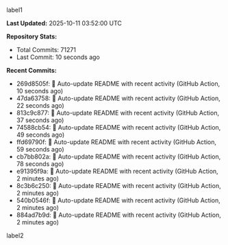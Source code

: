 
label1 
<!-- ACTIVITY_START -->
**Last Updated:** 2025-10-11 03:52:00 UTC

**Repository Stats:**
- Total Commits: 71271
- Last Commit: 10 seconds ago

**Recent Commits:**
- 269d8505f: 🤖 Auto-update README with recent activity (GitHub Action, 10 seconds ago)
- 47da63758: 🤖 Auto-update README with recent activity (GitHub Action, 22 seconds ago)
- 813c9c877: 🤖 Auto-update README with recent activity (GitHub Action, 37 seconds ago)
- 74588cb54: 🤖 Auto-update README with recent activity (GitHub Action, 49 seconds ago)
- ffd69790f: 🤖 Auto-update README with recent activity (GitHub Action, 59 seconds ago)
- cb7bb802a: 🤖 Auto-update README with recent activity (GitHub Action, 78 seconds ago)
- e91395f9a: 🤖 Auto-update README with recent activity (GitHub Action, 2 minutes ago)
- 8c3b6c250: 🤖 Auto-update README with recent activity (GitHub Action, 2 minutes ago)
- 540b0546f: 🤖 Auto-update README with recent activity (GitHub Action, 2 minutes ago)
- 884ad7b9d: 🤖 Auto-update README with recent activity (GitHub Action, 2 minutes ago)
<!-- ACTIVITY_END -->

label2

